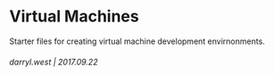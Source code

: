 # Virtual Machines

Starter files for creating virtual machine development envirnonments.

###### darryl.west | 2017.09.22
